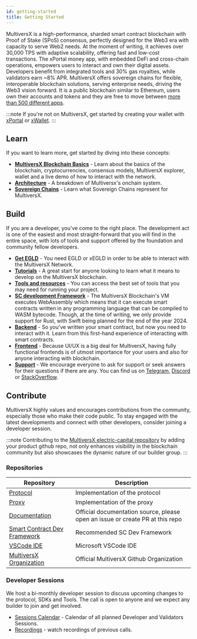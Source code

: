 ```yaml
---
id: getting-started
title: Getting Started
---
```


MultiversX is a high-performance, sharded smart contract blockchain with Proof of Stake (SPoS) consensus, perfectly designed for the Web3 era with capacity to serve Web2 needs. At the moment of writing, it achieves over 30,000 TPS with adaptive scalability, offering fast and low-cost transactions. The xPortal money app, with embedded DeFi and cross-chain operations, empowers users to interact and own their digital assets. Developers benefit from integrated tools and 30% gas royalties, while validators earn ~8% APR. MultiversX offers sovereign chains for flexible, interoperable blockchain solutions, serving enterprise needs, driving the Web3 vision forward. It is a public blockchain similar to Ethereum, users own their accounts and tokens and they are free to move between [more than 500 different apps](https://multiversx.com/ecosystem).

:::note
If you're not on MultiversX, get started by creating your wallet with [xPortal](https://xportal.com/app) or [xWallet](https://wallet.multiversx.com/create).
:::

## **Learn**
If you want to learn more, get started by diving into these concepts:
- [**MultiversX Blockchain Basics**](https://www.youtube.com/watch?v=tv6OBimIX98&list=PLQVcheGWwBRWFjgEGLx1Fv2qF_6UVpSXX) - Learn about the basics of the blockchain, cryptocurrencies, consensus models, MultiversX explorer, wallet and a live demo of how to interact with the network.
- [**Architecture**](/docs/learn/architecture-overview.md) - A breakdown of Multiversx's onchain system.
- [**Sovereign Chains**](/docs/sovereign/Overview.md) - Learn what Sovereign Chains represent for MultiversX.

## **Build**
If you are a developer, you've come to the right place. The development act is one of the easiest and most straight-forward that you will find in the entire space, with lots of tools and support offered by the foundation and community fellow developers.
- [**Get EGLD**](/docs/learn/EGLD.md#getting-egld) - You need EGLD or xEGLD in order to be able to interact with the MultiversX Network.
- [**Tutorials**](https://multiversx.com/builders/build-your-first-multiversx-dapp-in-30-minutes) - A great start for anyone looking to learn what it means to develop on the MultiversX blockchain.
- [**Tools and resources**](https://multiversx.com/builders/builder-tools-resources) - You can access the best set of tools that you may need for running your project.
- [**SC development Framework**](/docs/developers/smart-contracts.md) - The MultiversX Blockchain's VM executes WebAssembly which means that it can execute smart contracts written in any programming language that can be compiled to WASM bytecode. Though, at the time of writing, we only provide support for Rust, with Swift being planned for the end of the year 2024. 
- [**Backend**](https://www.youtube.com/watch?v=6m4o_NkLP8o&list=PLQVcheGWwBRWFjgEGLx1Fv2qF_6UVpSXX&index=8) - So you've written your smart contract, but now you need to interact with it. Learn from this first-hand experience of interacting with smart contracts.
- [**Frontend**](https://www.youtube.com/watch?v=eMNIN5ip2w0&list=PLQVcheGWwBRWFjgEGLx1Fv2qF_6UVpSXX&index=5) - Because UI/UX is a big deal for MultiversX, having fully functional frontends is of utmost importance for your users and also for anyone interacting with blockchain.
- [**Support**](https://t.me/MultiversXDevelopers) - We encourage everyone to ask for support or seek answers for their questions if there are any. You can find us on [Telegram](https://t.me/MultiversXDevelopers), [Discord](https://discord.gg/multiversxbuilders) or [StackOverflow](https://stackoverflow.com/questions/tagged/multiversx).

## **Contribute**
MultiversX highly values and encourages contributions from the community, especially those who make their code public. To stay engaged with the latest developments and connect with other developers, consider joining a developer session.

:::note
Contributing to the [MultiversX electric-capital repository](https://github.com/electric-capital/crypto-ecosystems/blob/master/data/ecosystems/m/multiversx-elrond.toml) by adding your product github repo, not only enhances visibility in the blockchain community but also showcases the dynamic nature of our builder group.
:::

### **Repositories**
| Repository   | Description   |
|------------|------------|
| [Protocol](https://github.com/multiversx/mx-chain-go)| Implementation of the protocol|
| [Proxy](https://github.com/multiversx/mx-chain-proxy-go)| Implementation of the proxy|
| [Documentation](https://github.com/multiversx/mx-docs)| Official documentation source, please open an issue or create PR at this repo|
| [Smart Contract Dev Framework](https://github.com/multiversx/mx-sdk-rs)| Recommended SC Dev Framework|
| [VSCode IDE](https://github.com/multiversx/mx-ide-vscode) | Microsoft VSCode IDE|
| [MultiversX Organization](https://github.com/multiversx/) | Official MultiversX Github Organization|

### **Developer Sessions**
We host a bi-monthly developer session to discuss upcoming changes to the protocol, SDKs and Tools. The call is open to anyone and we expect any builder to join and get involved.

- [Sessions Calendar](https://multiversx.com/events/sessions) - Calendar of all planned Developer and Validators Sessions.
- [Recordings](https://www.youtube.com/@MultiversXOfficial/playlists) - watch recordings of previous calls.
